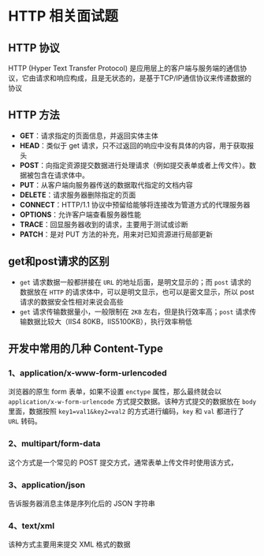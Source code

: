 # HTTP 相关面试题

## HTTP 协议
HTTP (Hyper Text Transfer Protocol) 是应用层上的客户端与服务端的通信协议，它由请求和响应构成，且是无状态的，是基于TCP/IP通信协议来传递数据的协议

## HTTP 方法
- **GET**：请求指定的页面信息，并返回实体主体
- **HEAD**：类似于 get 请求，只不过返回的响应中没有具体的内容，用于获取报头
- **POST**：向指定资源提交数据进行处理请求（例如提交表单或者上传文件）。数据被包含在请求体中。
- **PUT**：从客户端向服务器传送的数据取代指定的文档内容
- **DELETE**：请求服务器删除指定的页面
- **CONNECT**：HTTP/1.1 协议中预留给能够将连接改为管道方式的代理服务器
- **OPTIONS**：允许客户端查看服务器性能
- **TRACE**：回显服务器收到的请求，主要用于测试或诊断
- **PATCH**：是对 PUT 方法的补充，用来对已知资源进行局部更新

## get和post请求的区别
- `get` 请求数据一般都拼接在 `URL` 的地址后面，是明文显示的；而 `post` 请求的数据放在 `HTTP` 的请求体中，可以是明文显示，也可以是密文显示，所以 post 请求的数据安全性相对来说会高些
- `get` 请求传输数据量小，一般限制在 `2KB` 左右，但是执行效率高；`post` 请求传输数据比较大（IIS4 80KB，IIS5100KB），执行效率稍低

## 开发中常用的几种 Content-Type

### 1、application/x-www-form-urlencoded
浏览器的原生 form 表单，如果不设置 `enctype` 属性，那么最终就会以 `application/x-w-form-urlencode` 方式提交数据。该种方式提交的数据放在 `body` 里面，数据按照 `key1=val1&key2=val2` 的方式进行编码，`key` 和 `val` 都进行了 `URL` 转码。

### 2、multipart/form-data
这个方式是一个常见的 POST 提交方式，通常表单上传文件时使用该方式，

### 3、application/json
告诉服务器消息主体是序列化后的 JSON 字符串

### 4、text/xml
该种方式主要用来提交 XML 格式的数据












































































